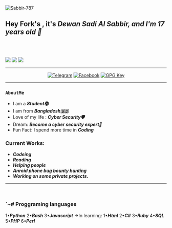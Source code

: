 <p align="left"> <img src="https://komarev.com/ghpvc/?username=Sabbir-787&label=Profile%20views&color=0e75b6&style=flat" alt="Sabbir-787" /> </p>
<h2>Hey Fork's  , it's <i>Dewan Sadi Al Sabbir, and I'm 17 years old 👋</i></h2>
<br /><br />

<!-- Badges -->
<p>
    <a href="#"><img src="https://img.shields.io/github/followers/Sabbir-787?style=social&label=follow"></a>
    <a href="#"><img src="https://img.shields.io/github/stars/Sabbir-787?style=social"></a>
    <a href="#"><img src="https://hits.seeyoufarm.com/api/count/incr/badge.svg?url=https%3A%2F%2Fgithub.com%2FSabbir-787&title=Visitors&count_bg=%230073EB"></a>
</p>
<!-- Social Badges-->
<hr />
<p align=center>
    <a href="t.me/Sn_Sabbir" target="_blank"><img
            src="https://img.shields.io/badge/Telegram-%232CA5E0?style=for-the-badge&logoColor=white&logo=telegram"
            alt="Telegram"></a>
    <a href="https://facebook.com/sabbir.hacker787" target="_blank"><img
            src="https://img.shields.io/badge/Facebook-%231877F2?style=for-the-badge&logoColor=white&logo=facebook"
            alt="Facebook"></a>
    <a href="https://github.com/Sabbir-787" target="_blank"><img
            src="https://img.shields.io/badge/GPG%20Key-%233f4145?style=for-the-badge&logo=gnu-privacy-guard"
            alt="GPG Key"></a>
</p>
<hr />

### `AboutMe`

- I am a ***Student📚*** 
- I am from ***Bangladesh🇧🇩***
- Love of my life : ***Cyber Security🛡️***
- Dream: ***Become a cyber security expert💸***
- Fun Fact: I spend more time in ***Coding***

### Current Works:
- ***Codeing***
- ***Reading***
- ***Helping people***
- ***Anroid phone bug bounty hunting***
- ***Working on some private projects.***
<hr />

</table>

<br/>

<!-- Languages -->
### `~# Proggraming languages

1•***Python***
2•***Bash***
3•***Javascript***
→In learning:
1•***Html***
2•***C#***
3•***Ruby***
4•***SQL***
5•***PHP***
6•***Perl***


<br/>
</table>

<!-- end -->
